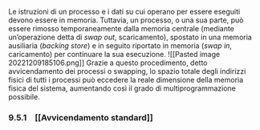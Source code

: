 Le istruzioni di un processo e i dati su cui operano per essere eseguiti devono essere in memoria. Tuttavia, un processo, o una sua parte, può essere rimosso temporaneamente dalla memoria centrale (mediante un’operazione detta di _swap out_, scaricamento), spostato in una memoria ausiliaria (_backing store_) e in seguito riportato in memoria (_swap in_, caricamento) per continuare la sua esecuzione. 
![[Pasted image 20221209185106.png]]
Grazie a questo procedimento, detto avvicendamento dei processi o swapping, lo spazio totale degli indirizzi fisici di tutti i processi può eccedere la reale dimensione della memoria fisica del sistema, aumentando così il grado di multiprogrammazione possibile.

### 9.5.1 [[Avvicendamento standard]]